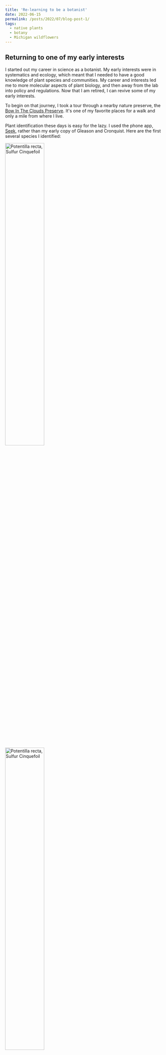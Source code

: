 ```yaml
---
title: 'Re-learning to be a botanist'
date: 2022-06-15
permalink: /posts/2022/07/blog-post-1/
tags:
  - native plants
  - botany
  - Michigan wildflowers
---
```


## Returning to one of my early interests

I started out my career in science as a botanist. My early interests were in systematics and ecology, which meant that I needed to have a good knowledge of plant species and communities. My career and interests led me to more molecular aspects of plant biology, and then away from the lab into policy and regulations. Now that I am retired, I can revive some of my early interests.

To begin on that journey, I took a tour through a nearby nature preserve, the [Bow In The Clouds Preserve](https://swmlc.org/project/bow-in-the-clouds-preserve/). It's one of my favorite places for a walk and only a mile from where I live.

Plant identification these days is easy for the lazy. I used the phone app, [Seek](https://apps.apple.com/us/app/seek-by-inaturalist/id1353224144), rather than my early copy of Gleason and Cronquist. Here are the first several species I identified: 

<img src="/images/IMG_4480.JPG" alt="Potentilla recta, Sulfur Cinquefoil" width="50%">
<br>
<img src="/images/IMG_4481.JPG" alt="Potentilla recta, Sulfur Cinquefoil" width="50%">
<br>
<img src="/images/IMG_4482.JPG" alt="Berteroa incana, Hoary Alyssum" width="50%">
<br>
<img src="/images/IMG_4485.JPG" alt="Leonurus cardiaca, Common Motherwort" width="50%">
<br>
<img src="/images/IMG_4486.JPG" alt="Erigeron, Fleabane" width="50%">
<br>
<img src="/images/IMG_4487.JPG" alt="Erigeron, Fleabane" width="50%">
<br>
<img src="/images/IMG_4488.JPG" alt="Coreopsis, Tickseed" width="50%">
<br>
<img src="/images/IMG_4489.JPG" alt="Hesperis matronalis, Dame's Rocket" width="50%">
<br>
<img src="/images/IMG_4490.JPG" alt="Glechoma hederacea, Ground Ivy" width="50%">
<br>
<img src="/images/IMG_4491.JPG" alt="Securigera varia, Purple Crownvetch" width="50%">
<br>
<img src="/images/IMG_4492.JPG" alt="Aegopodium podagraria, Goutweed" width="50%">
<br>
<img src="/images/IMG_4495.JPG" alt="Potentilla indica, Mock Strawberry" width="50%">
<br>
<img src="/images/IMG_4498.JPG" alt="Potentilla indica, Mock Strawberry" width="50%">
<br>
<img src="/images/IMG_4499.JPG" alt="Rosa multiflora, Multiflora Rose" width="50%">
